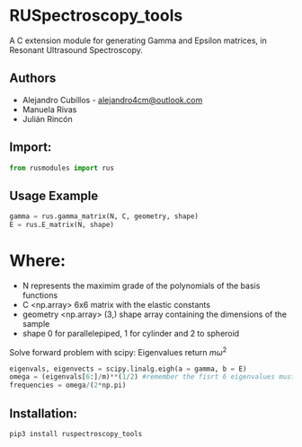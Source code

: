 # RUSpectroscopy_tools

A C extension module for generating Gamma and Epsilon matrices, in Resonant Ultrasound Spectroscopy.

## Authors

- Alejandro Cubillos - alejandro4cm@outlook.com
- Manuela Rivas
- Julián Rincón 

## Import: 
```python
from rusmodules import rus
```

## Usage Example
```python
gamma = rus.gamma_matrix(N, C, geometry, shape)
E = rus.E_matrix(N, shape) 
```

# Where: 
* N <int> represents the maximim grade of the polynomials of the basis functions 
* C <np.array> 6x6 matrix with the elastic constants
* geometry <np.array> (3,) shape array containing the dimensions of the sample
* shape <int> 0 for parallelepiped, 1 for cylinder and 2 to spheroid

Solve forward problem with scipy:
Eigenvalues return $m\omega^2$
```python
eigenvals, eigenvects = scipy.linalg.eigh(a = gamma, b = E)
omega = (eigenvals[6:]/m)**(1/2) #remember the fisrt 6 eigenvalues must be near zero
frequencies = omega/(2*np.pi)
``` 

## Installation: 
```bash
pip3 install ruspectroscopy_tools
